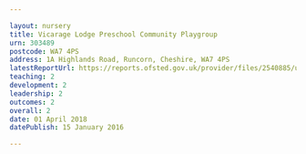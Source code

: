```yaml
---

layout: nursery
title: Vicarage Lodge Preschool Community Playgroup
urn: 303489
postcode: WA7 4PS
address: 1A Highlands Road, Runcorn, Cheshire, WA7 4PS
latestReportUrl: https://reports.ofsted.gov.uk/provider/files/2540885/urn/303489.pdf
teaching: 2
development: 2
leadership: 2
outcomes: 2
overall: 2
date: 01 April 2018 
datePublish: 15 January 2016

---
```

